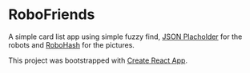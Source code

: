 # RoboFriends

A simple card list app using simple fuzzy find, [JSON Placholder](https://jsonplaceholder.typicode.com) for the robots and [RoboHash](https://robohash.org) for the pictures.

This project was bootstrapped with [Create React App](https://github.com/facebook/create-react-app).